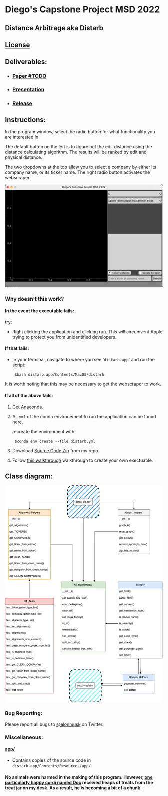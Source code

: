 # Diego's Capstone Project MSD 2022

## Distance Arbitrage aka Distarb

## [License](https://github.com/Daegybyte/distarb/blob/main/LICENSE)

## Deliverables:
	
* ### [Paper #TODO]()

* ### [Presentation](https://youtu.be/1874lj_r0Ko)

* ### [Release](https://github.com/Daegybyte/distarb/releases)


## Instructions:

In the program window, select the radio button for what functionality you are interested in. 

The default button on the left is to figure out the edit distance using the distance calculating algorithm. The results will be ranked by edit and physical distance. 

The two dropdowns at the top allow you to select a company by either its company name, or its ticker name. The right radio button activates the webscraper.

![app](app_screen.png)

### Why doesn't this work?


#### In the event the executable fails:
 try:
 
 - Right clicking the application and clicking run. This will circumvent Apple trying to protect you from unidentified developers.

#### If that fails:

 - In your terminal, navigate to where you see '`distarb.app`' and run the script: 
 
 		$bash distarb.app/Contents/MacOS/distarb
 
It is worth noting that this may be necessary to get the webscraper to work.
 
 
#### If all of the above fails:

1. Get [Anaconda](https://anaconda.org/).

2. A `.yml` of the conda environement to run the application can be found [here](https://anaconda.org/daegybyte/distarb).

	recreate the environment with:
	
		$conda env create --file distarb.yml

3. Download [Source Code Zip](https://github.com/Daegybyte/distarb/releases/tag/v1.1.1) from my repo.

4. Follow [this walkthrough](https://dschreij.github.io/how-to/package-anaconda-environments-as-apps) walkthrough to create your own exectuable. 

## Class diagram:

![diagram](distance_arbitrage.drawio.png)

### Bug Reporting:

Please report all bugs to [@elonmusk](https://twitter.com/elonmusk/with_replies?lang=en) on Twitter.

### Miscellaneous:


#### [app/](https://github.com/Daegybyte/distarb/tree/main/app)

* Contains copies of the source code in `distarb.app/Contents/Resources/app/`.

 
#### No animals were harmed in the making of this program. However, [one particularly happy corgi named Doc](https://www.youtube.com/watch?v=dQw4w9WgXcQ) received heaps of treats from the treat jar on my desk. As a result, he is becoming a bit of a chunk. 